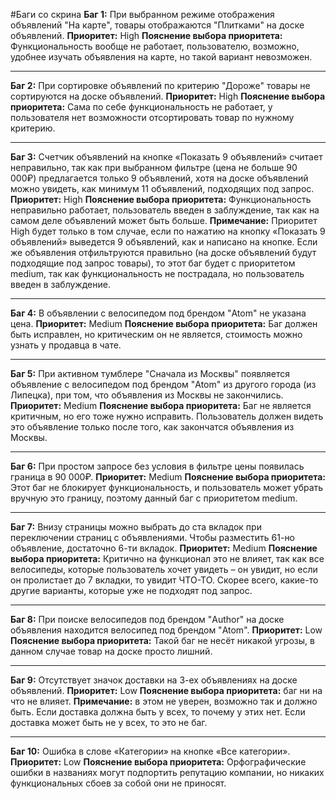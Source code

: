 #Баги со скрина
**Баг 1:** При выбранном режиме отображения объявлений "На карте", товары отображаются "Плитками" на доске объявлений.
**Приоритет:** High
**Пояснение выбора приоритета:** Функциональность вообще не работает, пользователю, возможно, удобнее изучать объявления на карте, но такой вариант невозможен.

---

**Баг 2:** При сортировке объявлений по критерию "Дороже" товары не сортируются на доске объявлений.
**Приоритет:** High
**Пояснение выбора приоритета:** Сама по себе функциональность не работает, у пользователя нет возможности отсортировать товар по нужному критерию.

---

**Баг 3:** Счетчик объявлений на кнопке «Показать 9 объявлений» считает неправильно, так как при выбранном фильтре (цена не больше 90 000₽) предлагается только 9 объявлений, хотя на доске объявлений можно увидеть, как минимум 11 объявлений, подходящих под запрос.
**Приоритет:** High
**Пояснение выбора приоритета:** Функциональность неправильно работает, пользователь введен в заблуждение, так как на самом деле объявлений может быть больше.
**Примечание:** Приоритет High будет только в том случае, если по нажатию на кнопку «Показать 9 объявлений» выведется 9 объявлений, как и написано на кнопке. Если же объявления отфильтруются правильно (на доске объявлений будут подходящие под запрос товары), то этот баг будет с приоритетом medium, так как функциональность не пострадала, но пользователь введен в заблуждение.

---

**Баг 4:** В объявлении с велосипедом под брендом "Atom" не указана цена.
**Приоритет:** Medium
**Пояснение выбора приоритета:** Баг должен быть исправлен, но критическим он не является, стоимость можно узнать у продавца в чате.

---

**Баг 5:** При активном тумблере "Сначала из Москвы" появляется объявление с велосипедом под брендом "Atom" из другого города (из Липецка), при том, что объявления из Москвы не закончились.
**Приоритет:** Medium
**Пояснение выбора приоритета:** Баг не является критичным, но его тоже нужно исправить. Пользователь должен видеть это объявление только после того, как закончатся объявления из Москвы.

---

**Баг 6:** При простом запросе без условия в фильтре цены появилась граница 
в 90 000₽.
 **Приоритет:** Medium
**Пояснение выбора приоритета:** Этот баг не блокирует функциональность, и пользователь может убрать вручную это границу, поэтому данный баг с приоритетом medium.

---
 **Баг 7:** Внизу страницы можно выбрать до ста вкладок при переключении страниц с объявлениями. Чтобы разместить 61-но объявление, достаточно 6-ти вкладок.
**Приоритет:** Medium
**Пояснение выбора приоритета:** Критично на функционал это не влияет, так как все велосипеды, которые пользователь хочет увидеть – он увидит, но если он пролистает до 7 вкладки, то увидит ЧТО-ТО. Скорее всего, какие-то другие варианты, которые уже не подходят под запрос.

---
 **Баг 8:** При поиске велосипедов под брендом "Author" на доске объявления находится велосипед под брендом "Atom".
 **Приоритет:** Low
 **Пояснение выбора приоритета:** Такой баг не несёт никакой угрозы, в данном случае товар на доске просто лишний.

---

**Баг 9:** Отсутствует значок доставки на 3-ех объявлениях на доске объявлений.
**Приоритет:** Low
 **Пояснение выбора приоритета:** баг ни на что не влияет.
 **Примечание:** в этом не уверен, возможно так и должно быть. Если доставка должна быть у всех, то почему у этих нет. Если доставка может быть не у всех, то это не баг.

---

 **Баг 10:** Ошибка в слове «Категории» на кнопке «Все категории».
 **Приоритет:** Low
**Пояснение выбора приоритета:** Орфографические ошибки в названиях могут подпортить репутацию компании, но никаких функциональных сбоев за собой они не приносят.
